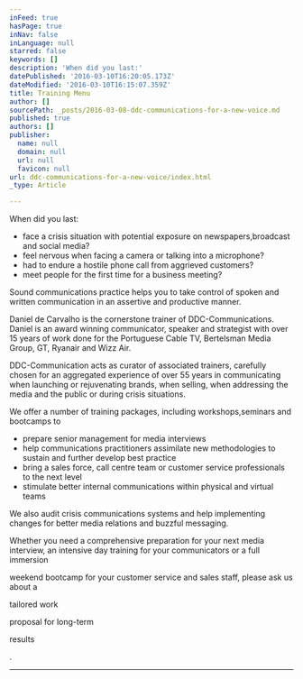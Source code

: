 ```yaml
---
inFeed: true
hasPage: true
inNav: false
inLanguage: null
starred: false
keywords: []
description: 'When did you last:'
datePublished: '2016-03-10T16:20:05.173Z'
dateModified: '2016-03-10T16:15:07.359Z'
title: Training Menu
author: []
sourcePath: _posts/2016-03-08-ddc-communications-for-a-new-voice.md
published: true
authors: []
publisher:
  name: null
  domain: null
  url: null
  favicon: null
url: ddc-communications-for-a-new-voice/index.html
_type: Article

---
```

When did you last:

* face a crisis situation with potential exposure on newspapers,broadcast and social media?
* feel nervous when facing a camera or talking into a microphone?
* had to endure a hostile phone call from aggrieved customers?
* meet people for the first time for a business meeting?

Sound communications practice helps you to take control of spoken and written communication in an assertive and productive manner. 

Daniel de Carvalho is the cornerstone trainer of DDC-Communications. Daniel is an award winning communicator, speaker and strategist with over 15 years of work done for the Portuguese Cable TV, Bertelsman Media Group, GT, Ryanair and Wizz Air. 

DDC-Communication acts as curator of associated trainers, carefully chosen for an aggregated experience of over 55 years in communicating when launching or rejuvenating brands, when selling, when addressing the media and the public or during crisis situations. 

We offer a number of training packages, including workshops,seminars and bootcamps to

* prepare senior management for media interviews
* help communications practitioners assimilate new methodologies to sustain and further develop best practice
* bring a sales force, call centre team or customer service professionals to the next level
* stimulate better internal communications within physical and virtual teams

We also audit crisis communications systems and help implementing changes for better media relations and buzzful messaging.

Whether you need a comprehensive preparation for your next media interview, an intensive day training for your communicators or a full immersion

weekend bootcamp for your customer service and sales staff, please ask us about a 

tailored work

proposal for long-term 

results

.

****